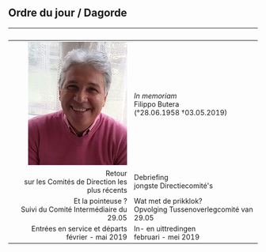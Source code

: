 <link rel="stylesheet" href="S2.css">

## Ordre du jour / Dagorde

| &nbsp; | &nbsp; |
| ---: | --- |
| ![](Filippo.jpg) | *In memoriam*<br>Filippo Butera<br>(°28.06.1958 &dagger;03.05.2019) |
| Retour<br>sur les Comités de Direction les plus récents | Debriefing<br>jongste Directiecomité's |
| Et la pointeuse ?<br>Suivi du Comité Intermédiaire du 29.05 | Wat met de prikklok?<br>Opvolging Tussenoverlegcomité van 29.05 |
| Entrées en service et départs<br>février - mai 2019 | In- en uittredingen<br>februari - mei 2019 |

